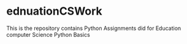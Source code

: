 # ednuationCSWork
This is the repository contains Python Assignments  did for Education computer Science Python Basics
